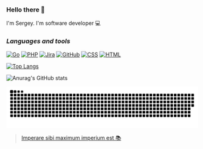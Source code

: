 ### Hello there 👋

I'm Sergey. I'm software developer 💻

### ___Languages and tools___

[![Go](https://img.shields.io/badge/GoLang-07031f?style=plastic&logo=GO)](https://go.dev/)
[![PHP](https://img.shields.io/badge/PHP-07031f?style=plastic&logo=PHP)](https://www.php.net/)
[![Jira](https://img.shields.io/badge/Jira-07031f?style=plastic&logo=jira&logoColor=2683ff)](https://www.atlassian.com/ru/software/jira)
[![GitHub](https://img.shields.io/badge/GitHub-07031f?style=plastic&logo=github)](https://github.com/Ch1psCh1ps)
[![CSS](https://img.shields.io/badge/CSS-07031f?style=plastic&logo=CSS3&logoColor=254add)](https://github.com/Ch1psCh1ps)
[![HTML](https://img.shields.io/badge/HTML-07031f?style=plastic&logo=html5&logoColor=e44d26)](https://github.com/Ch1psCh1ps)

[![Top Langs](https://github-readme-stats.vercel.app/api/top-langs/?username=Ch1psCh1ps&layout=compact)](https://github.com/anuraghazra/github-readme-stats)

![Anurag's GitHub stats](https://github-readme-stats.vercel.app/api?username=Ch1psCh1ps&hide=contribs,issues&count_private=true&show_icons=true&theme=radical)

![GitHub Snake Dark](https://raw.githubusercontent.com/ch1psch1ps/ch1psch1ps/output/github-contribution-grid-snake-dark.svg#gh-dark-mode-only)


>[Imperare sibi maximum imperium est 📚](https://en.wikipedia.org/wiki/Seneca_the_Younger )


<!-- >Imperare sibi maximum imperium est

```
Imperare sibi maximum imperium est
```

`Imperare sibi maximum imperium est`
-->

<!--[![Spotify](https://novatorem-m84nrore7-developers.vercel.app/api/spotify)](https://open.spotify.com/embed/album/0FZK97MXMm5mUQ8mtudjuK?utm_source=generator)
-->

<!--
**Ch1psCh1ps/Ch1psCh1ps** is a ✨ _special_ ✨ repository because its `README.md` (this file) appears on your GitHub profile.

Here are some ideas to get you started:

- 🔭 I’m currently working on ...
- 🌱 I’m currently learning ...
- 👯 I’m looking to collaborate on ...
- 🤔 I’m looking for help with ...
- 💬 Ask me about ...
- 📫 How to reach me: ...
- 😄 Pronouns: ...
- ⚡ Fun fact: ...
-->
